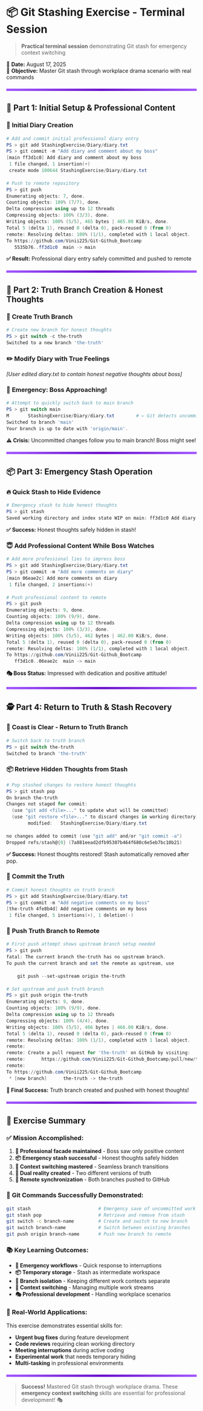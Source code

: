 # 📦 Git Stashing Exercise - Terminal Session

> **Practical terminal session** demonstrating Git stash for emergency context switching

📅 **Date:** August 17, 2025  
🎯 **Objective:** Master Git stash through workplace drama scenario with real commands

<img src="../purple-divisor.svg" width="100%" height="6" alt="Purple divider">

## 📂 Part 1: Initial Setup & Professional Content

### 💾 **Initial Diary Creation**

```powershell
# Add and commit initial professional diary entry
PS > git add StashingExercise/Diary/diary.txt
PS > git commit -m "Add diary and comment about my boss"
[main ff3d1c0] Add diary and comment about my boss
 1 file changed, 1 insertion(+)
 create mode 100644 StashingExercise/Diary/diary.txt

# Push to remote repository
PS > git push
Enumerating objects: 7, done.
Counting objects: 100% (7/7), done.
Delta compression using up to 12 threads
Compressing objects: 100% (3/3), done.
Writing objects: 100% (5/5), 465 bytes | 465.00 KiB/s, done.
Total 5 (delta 1), reused 0 (delta 0), pack-reused 0 (from 0)
remote: Resolving deltas: 100% (1/1), completed with 1 local object.
To https://github.com/Vinii225/Git-Github_Bootcamp
   5535b76..ff3d1c0  main -> main
```

**✅ Result:** Professional diary entry safely committed and pushed to remote

<img src="../purple-divisor.svg" width="100%" height="6" alt="Purple divider">

## 🌿 Part 2: Truth Branch Creation & Honest Thoughts

### 🔀 **Create Truth Branch**

```powershell
# Create new branch for honest thoughts
PS > git switch -c the-truth
Switched to a new branch 'the-truth'
```

### ✏️ **Modify Diary with True Feelings**

*[User edited diary.txt to contain honest negative thoughts about boss]*

### 🚨 **Emergency: Boss Approaching!**

```powershell
# Attempt to quickly switch back to main branch
PS > git switch main
M       StashingExercise/Diary/diary.txt        # ← Git detects uncommitted changes!
Switched to branch 'main'
Your branch is up to date with 'origin/main'.
```

**⚠️ Crisis:** Uncommitted changes follow you to main branch! Boss might see!

<img src="../purple-divisor.svg" width="100%" height="6" alt="Purple divider">

## 📦 Part 3: Emergency Stash Operation

### 🔥 **Quick Stash to Hide Evidence**

```powershell
# Emergency stash to hide honest thoughts
PS > git stash
Saved working directory and index state WIP on main: ff3d1c0 Add diary and comment about my boss
```

**✅ Success:** Honest thoughts safely hidden in stash!

### 😇 **Add Professional Content While Boss Watches**

```powershell
# Add more professional lies to impress boss
PS > git add StashingExercise/Diary/diary.txt
PS > git commit -m "Add more comments on diary"
[main 06eae2c] Add more comments on diary
 1 file changed, 2 insertions(+)

# Push professional content to remote
PS > git push
Enumerating objects: 9, done.
Counting objects: 100% (9/9), done.
Delta compression using up to 12 threads
Compressing objects: 100% (3/3), done.
Writing objects: 100% (5/5), 462 bytes | 462.00 KiB/s, done.
Total 5 (delta 1), reused 0 (delta 0), pack-reused 0 (from 0)
remote: Resolving deltas: 100% (1/1), completed with 1 local object.
To https://github.com/Vinii225/Git-Github_Bootcamp
   ff3d1c0..06eae2c  main -> main
```

**🎭 Boss Status:** Impressed with dedication and positive attitude!

<img src="../purple-divisor.svg" width="100%" height="6" alt="Purple divider">

## 🕵️ Part 4: Return to Truth & Stash Recovery

### 🔄 **Coast is Clear - Return to Truth Branch**

```powershell
# Switch back to truth branch
PS > git switch the-truth
Switched to branch 'the-truth'
```

### 📦 **Retrieve Hidden Thoughts from Stash**

```powershell
# Pop stashed changes to restore honest thoughts
PS > git stash pop
On branch the-truth
Changes not staged for commit:
  (use "git add <file>..." to update what will be committed)
  (use "git restore <file>..." to discard changes in working directory)
        modified:   StashingExercise/Diary/diary.txt

no changes added to commit (use "git add" and/or "git commit -a")
Dropped refs/stash@{0} (7a881eead2dfb95307b464f680c6e5eb7bc10b21)
```

**✅ Success:** Honest thoughts restored! Stash automatically removed after pop.

### 💾 **Commit the Truth**

```powershell
# Commit honest thoughts on truth branch
PS > git add StashingExercise/Diary/diary.txt
PS > git commit -m "Add negative comments on my boss"
[the-truth 4fe8b4d] Add negative comments on my boss
 1 file changed, 5 insertions(+), 1 deletion(-)
```

### 🚀 **Push Truth Branch to Remote**

```powershell
# First push attempt shows upstream branch setup needed
PS > git push
fatal: The current branch the-truth has no upstream branch.
To push the current branch and set the remote as upstream, use

    git push --set-upstream origin the-truth

# Set upstream and push truth branch
PS > git push origin the-truth
Enumerating objects: 9, done.
Counting objects: 100% (9/9), done.
Delta compression using up to 12 threads
Compressing objects: 100% (4/4), done.
Writing objects: 100% (5/5), 466 bytes | 466.00 KiB/s, done.
Total 5 (delta 1), reused 0 (delta 0), pack-reused 0 (from 0)
remote: Resolving deltas: 100% (1/1), completed with 1 local object.
remote:
remote: Create a pull request for 'the-truth' on GitHub by visiting:
remote:      https://github.com/Vinii225/Git-Github_Bootcamp/pull/new/the-truth
remote:
To https://github.com/Vinii225/Git-Github_Bootcamp
 * [new branch]      the-truth -> the-truth
```

**🎯 Final Success:** Truth branch created and pushed with honest thoughts!

<img src="../purple-divisor.svg" width="100%" height="6" alt="Purple divider">

## 🎯 Exercise Summary

### ✅ **Mission Accomplished:**

1. **📝 Professional facade maintained** - Boss saw only positive content
2. **📦 Emergency stash successful** - Honest thoughts safely hidden
3. **🔄 Context switching mastered** - Seamless branch transitions
4. **💾 Dual reality created** - Two different versions of truth
5. **🚀 Remote synchronization** - Both branches pushed to GitHub

### 🔧 **Git Commands Successfully Demonstrated:**

```bash
git stash                         # Emergency save of uncommitted work
git stash pop                     # Retrieve and remove from stash
git switch -c branch-name         # Create and switch to new branch
git switch branch-name            # Switch between existing branches
git push origin branch-name       # Push new branch to remote
```

### 📚 **Key Learning Outcomes:**

- **🚨 Emergency workflows** - Quick response to interruptions
- **📦 Temporary storage** - Stash as intermediate workspace
- **🌿 Branch isolation** - Keeping different work contexts separate
- **🔄 Context switching** - Managing multiple work streams
- **🎭 Professional development** - Handling workplace scenarios

### 🌟 **Real-World Applications:**

This exercise demonstrates essential skills for:
- **Urgent bug fixes** during feature development
- **Code reviews** requiring clean working directory
- **Meeting interruptions** during active coding
- **Experimental work** that needs temporary hiding
- **Multi-tasking** in professional environments

<img src="../purple-divisor.svg" width="100%" height="6" alt="Purple divider">

> **Success!** Mastered Git stash through workplace drama. These **emergency context switching** skills are essential for professional development! 🎭